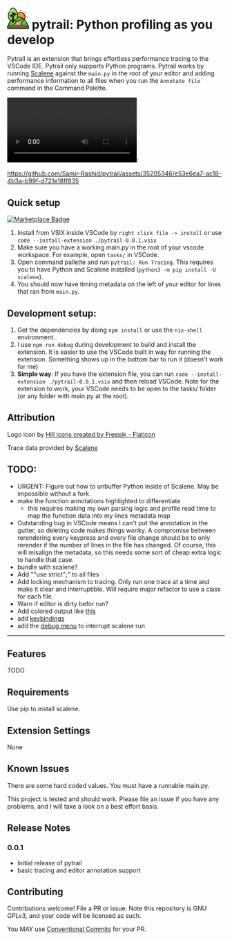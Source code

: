 # <img src="./images/hill.png" alt="hill icon" width="10%" /> pytrail: Python profiling as you develop

Pytrail is an extension that brings effortless performance tracing to the VSCode IDE. Pytrail only supports Python programs. Pytrail works by running [Scalene](https://github.com/plasma-umass/scalene) against the `main.py` in the root of your editor and adding performance information to all files when you run the `Annotate file` command in the Command Palette. 

![Demo of running pytrail](./images/demo.webm.mp4):

https://github.com/Samir-Rashid/pytrail/assets/35205346/e53e6ea7-ac18-4b3a-b99f-d721e18ff835

## Quick setup
<a href="https://marketplace.visualstudio.com/items?itemName=Samir-Rashid.pytrail">
  <img src="https://img.shields.io/badge/Install-VSCode%20Marketplace-blue" alt="Marketplace Badge"/>
</a>

1. Install from VSIX inside VSCode by `right click file -> install` or use `code --install-extension ./pytrail-0.0.1.vsix`
2. Make sure you have a working main.py in the root of your vscode workspace. For example, open `tasks/` in VSCode.
3. Open command pallette and run `pytrail: Run Tracing`. This requires you to have Python and Scalene installed (`python3 -m pip install -U scalene`). 
4. You should now have timing metadata on the left of your editor for lines that ran from `main.py`.

## Development setup:

1. Get the dependencies by doing `npm install` or use the `nix-shell` environment.
2. I use `npm run debug` during development to build and install the extension. It is easier to use the VSCode built in way for running the extension. Something shows up in the bottom bar to run it (doesn't work for me)
3. **Simple way**: If you have the extension file, you can run `code --install-extension ./pytrail-0.0.1.vsix` and then reload VSCode. Note for the extension to work, your VSCode needs to be open to the tasks/ folder (or any folder with main.py at the root).

## Attribution

Logo icon by <a href="https://www.flaticon.com/free-icons/hill" title="hill icons">Hill icons created by Freepik - Flaticon</a>

Trace data provided by [Scalene](https://github.com/plasma-umass/scalene)

## TODO:
- URGENT: Figure out how to unbuffer Python inside of Scalene. May be impossible without a fork.
- make the function annotations highlighted to differentiate
  - this requires making my own parsing logic and profile read time to map the function data into my lines metadata map
- Outstanding bug in VSCode means I can't put the annotation in the gutter, so deleting code makes things wonky. A compromise between rerendering every keypress and every file change should be to only rerender if the number of lines in the file has changed. Of course, this will misalign the metadata, so this needs some sort of cheap extra logic to handle that case.
- bundle with scalene?
- Add ""use strict";" to all files
- Add locking mechanism to tracing. Only run one trace at a time and make it clear and interruptible. Will require major refactor to use a class for each file.
- Warn if editor is dirty befor run?
- Add colored output like [this](https://github.com/formulahendry/vscode-code-runner/commit/cf7c6467a24c46d44a44fdc1c2c04fad856c3d3f)
- add [keybindings](https://github.com/formulahendry/vscode-code-runner/blame/79e83c84e361bcf65dc4c1d5693ebbed864e694c/package.json#L67C9-L67C9)
- add the [debug menu](https://github.com/formulahendry/vscode-code-runner/blame/79e83c84e361bcf65dc4c1d5693ebbed864e694c/package.json#L88) to interrupt scalene run

---

## Features

TODO


## Requirements

Use pip to install scalene.

## Extension Settings

None

## Known Issues

There are some hard coded values. You must have a runnable main.py.

This project is tested and should work. Please file an issue if you have any problems, and I will take a look on a best effort basis.

## Release Notes

### 0.0.1

- Initial release of pytrail
- basic tracing and editor annotation support

## Contributing

Contributions welcome! File a PR or issue. Note this repository is GNU GPLv3, and your code will be licensed as such.

You MAY use [Conventional Commits](https://www.conventionalcommits.org/en/v1.0.0/) for your PR. 
